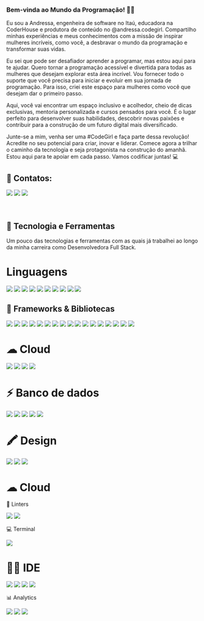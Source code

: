 ### Bem-vinda ao Mundo da Programação! 🌟🚀

Eu sou a Andressa, engenheira de software no Itaú, educadora na CoderHouse e produtora de conteúdo no @andressa.codegirl. Compartilho minhas experiências e meus conhecimentos com a missão de inspirar mulheres incríveis, como você, a desbravar o mundo da programação e transformar suas vidas.


Eu sei que pode ser desafiador aprender a programar, mas estou aqui para te ajudar. Quero tornar a programação acessível e divertida para todas as mulheres que desejam explorar esta área incrível. Vou fornecer todo o suporte que você precisa para iniciar e evoluir em sua jornada de programação. Para isso, criei este espaço para mulheres como você que desejam dar o primeiro passo.


Aqui, você vai encontrar um espaço inclusivo e acolhedor, cheio de dicas exclusivas, mentoria personalizada e cursos pensados para você. É o lugar perfeito para desenvolver suas habilidades, descobrir novas paixões e contribuir para a construção de um futuro digital mais diversificado.


Junte-se a mim, venha ser uma #CodeGirl e faça parte dessa revolução! Acredite no seu potencial para criar, inovar e liderar. Comece agora a trilhar o caminho da tecnologia e seja protagonista na construção do amanhã. Estou aqui para te apoiar em cada passo. Vamos codificar juntas! 💻

## 📱 Contatos:
<div>
  <a href="https://instagram.com/andressa.codegirl" target="_blank"><img loading="lazy" src="https://img.shields.io/badge/-Instagram-%23E4405F?style=for-the-badge&logo=instagram&logoColor=white" target="_blank"></a>
  <a href = "mailto:andressa.pco@hotmail.com"><img loading="lazy" src="https://img.shields.io/badge/Microsoft_Outlook-0078D4?style=for-the-badge&logo=microsoft-outlook&logoColor=white" target="_blank"></a>
  <a href="https://www.linkedin.com/in/andressa-oliveira" target="_blank"><img loading="lazy" src="https://img.shields.io/badge/-LinkedIn-%230077B5?style=for-the-badge&logo=linkedin&logoColor=white" target="_blank"></a>   
</div>

<br>
<br>

## 🚀 Tecnologia e Ferramentas
Um pouco das tecnologias e ferramentas com as quais já trabalhei ao longo da minha carreira como Desenvolvedora Full Stack.

# Linguagens
<div>  
  <img loading="lazy" src="https://img.shields.io/badge/HTML5-E34F26?style=for-the-badge&logo=html5&logoColor=white">
  <img loading="lazy" src="https://img.shields.io/badge/CSS3-1572B6?style=for-the-badge&logo=css3&logoColor=white">
  <img loading="lazy" src="https://img.shields.io/badge/JavaScript-323330?style=for-the-badge&logo=javascript&logoColor=F7DF1E">
  <img loading="lazy" src="https://img.shields.io/badge/TypeScript-007ACC?style=for-the-badge&logo=typescript&logoColor=white">
  <img loading="lazy" src="https://img.shields.io/badge/json-5E5C5C?style=for-the-badge&logo=json&logoColor=white">  
  <img loading="lazy" src="https://img.shields.io/badge/C-00599C?style=for-the-badge&logo=c&logoColor=white">
  <img loading="lazy" src="https://img.shields.io/badge/C%23-239120?style=for-the-badge&logo=csharp&logoColor=white">
  <img loading="lazy" src="https://img.shields.io/badge/C%2B%2B-00599C?style=for-the-badge&logo=c%2B%2B&logoColor=white">
  <img loading="lazy" src="https://img.shields.io/badge/Python-FFD43B?style=for-the-badge&logo=python&logoColor=blue">
  <img loading="lazy" src="https://img.shields.io/badge/R-276DC3?style=for-the-badge&logo=r&logoColor=white">
</div>


## 🚀 Frameworks & Bibliotecas
<div>  
  <img loading="lazy" src="https://img.shields.io/badge/Sass-CC6699?style=for-the-badge&logo=sass&logoColor=white">
  <img loading="lazy" src="https://img.shields.io/badge/React-20232A?style=for-the-badge&logo=react&logoColor=61DAFB">
  <img loading="lazy" src="https://img.shields.io/badge/Angular-DD0031?style=for-the-badge&logo=angular&logoColor=white">
  <img loading="lazy" src="https://img.shields.io/badge/AngularJS-E23237?style=for-the-badge&logo=angularjs&logoColor=white">
  <img loading="lazy" src="https://img.shields.io/badge/Bootstrap-563D7C?style=for-the-badge&logo=bootstrap&logoColor=white">
  <img loading="lazy" src="https://img.shields.io/badge/Selenium-43B02A?style=for-the-badge&logo=Selenium&logoColor=white">
  <img loading="lazy" src="https://img.shields.io/badge/npm-CB3837?style=for-the-badge&logo=npm&logoColor=white">
  <img loading="lazy" src="https://img.shields.io/badge/.NET-512BD4?style=for-the-badge&logo=dotnet&logoColor=white">
  <img loading="lazy" src="https://img.shields.io/badge/Cucumber-43B02A?style=for-the-badge&logo=cucumber&logoColor=white">
  <img loading="lazy" src="https://img.shields.io/badge/Cypress-17202C?style=for-the-badge&logo=cypress&logoColor=white">
  <img loading="lazy" src="https://img.shields.io/badge/Postman-FF6C37?style=for-the-badge&logo=Postman&logoColor=white">
  <img loading="lazy" src="https://img.shields.io/badge/shopify-8DB543?style=for-the-badge&logo=Shopify&logoColor=white"> 
  <img loading="lazy" src="https://img.shields.io/badge/Jest-C21325?style=for-the-badge&logo=jest&logoColor=white">
  <img loading="lazy" src="https://img.shields.io/badge/Insomnia-5849be?style=for-the-badge&logo=Insomnia&logoColor=white">
  <img loading="lazy" src="https://img.shields.io/badge/GitHub%20Pages-222222?style=for-the-badge&logo=GitHub%20Pages&logoColor=white">
  <img loading="lazy" src="https://img.shields.io/badge/Spring_Boot-F2F4F9?style=for-the-badge&logo=spring-boot">
  <img loading="lazy" src="https://img.shields.io/badge/Swagger-85EA2D?style=for-the-badge&logo=Swagger&logoColor=white">
</div>

# ☁ Cloud
<div>
  <img loading="lazy" src="https://img.shields.io/badge/Amazon_AWS-FF9900?style=for-the-badge&logo=amazonaws&logoColor=white">
  <img loading="lazy" src="https://img.shields.io/badge/Azure_DevOps-0078D7?style=for-the-badge&logo=azure-devops&logoColor=white">
  <img loading="lazy" src="https://img.shields.io/badge/Google_Cloud-4285F4?style=for-the-badge&logo=google-cloud&logoColor=white">
  <img loading="lazy" src="https://img.shields.io/badge/Vercel-000000?style=for-the-badge&logo=vercel&logoColor=white">
</div>

# ⚡ Banco de dados
<div>
  <img loading="lazy" src="https://img.shields.io/badge/Amazon%20DynamoDB-4053D6?style=for-the-badge&logo=Amazon%20DynamoDB&logoColor=white">
  <img loading="lazy" src="https://img.shields.io/badge/Microsoft%20SQL%20Server-CC2927?style=for-the-badge&logo=microsoft%20sql%20server&logoColor=white">
  <img loading="lazy" src="https://img.shields.io/badge/MongoDB-4EA94B?style=for-the-badge&logo=mongodb&logoColor=white">
  <img loading="lazy" src="https://img.shields.io/badge/MySQL-005C84?style=for-the-badge&logo=mysql&logoColor=white">
  <img loading="lazy" src="https://img.shields.io/badge/redis-%23DD0031.svg?&style=for-the-badge&logo=redis&logoColor=white">
</div>

# 🖍 Design
<div>
  <img loading="lazy" src="https://img.shields.io/badge/Figma-F24E1E?style=for-the-badge&logo=figma&logoColor=white">
  <img loading="lazy" src="	https://img.shields.io/badge/InVision-FF3366?style=for-the-badge&logo=InVision&logoColor=white">
  <img loading="lazy" src="https://img.shields.io/badge/Sketch-FFB387?style=for-the-badge&logo=sketch&logoColor=black">
</div>

# ☁ Cloud
<div>
</div>

🧐 Linters
<div>  
  <img loading="lazy" src="https://img.shields.io/badge/eslint-3A33D1?style=for-the-badge&logo=eslint&logoColor=white">
  <img loading="lazy" src="https://img.shields.io/badge/prettier-1A2C34?style=for-the-badge&logo=prettier&logoColor=F7BA3E">
</div>

💻 Terminal 
<div>
  <img loading="lazy" src="	https://img.shields.io/badge/GIT-E44C30?style=for-the-badge&logo=git&logoColor=white">
</div>

  # 👩‍💻 IDE
<div>
  <img loading="lazy" src="https://img.shields.io/badge/Eclipse-2C2255?style=for-the-badge&logo=eclipse&logoColor=white">
  <img loading="lazy" src="https://img.shields.io/badge/IntelliJ_IDEA-000000.svg?style=for-the-badge&logo=intellij-idea&logoColor=white">
  <img loading="lazy" src="https://img.shields.io/badge/VSCode-0078D4?style=for-the-badge&logo=visual%20studio%20code&logoColor=white">
  <img loading="lazy" src="https://img.shields.io/badge/Visual_Studio-5C2D91?style=for-the-badge&logo=visual%20studio&logoColor=white">
</div>

📊 Analytics
<div>
  <img loading="lazy" src="https://img.shields.io/badge/Sonarqube-5190cf?style=for-the-badge&logo=sonarqube&logoColor=white">
  <img loading="lazy" src="https://img.shields.io/badge/Google%20Analytics-E37400?style=for-the-badge&logo=google%20analytics&logoColor=white">
  <img loading="lazy" src="https://img.shields.io/badge/hotjar-FD3A5C?style=for-the-badge&logo=hotjar&logoColor=white">
</div>
<div>
  
  
 

  
</div>

  <img loading="lazy" src="">

